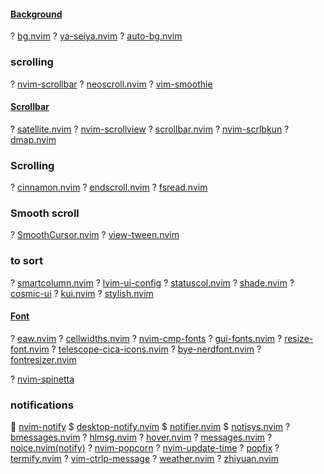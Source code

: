 #### [Background](https://yutkat.github.io/my-neovim-pluginlist/#background)
? [bg.nvim](https://github.com/typicode/bg.nvim)
? [ya-seiya.nvim](https://github.com/orumin/ya-seiya.nvim)
? [auto-bg.nvim](https://github.com/wangl-cc/auto-bg.nvim)
### scrolling
? [nvim-scrollbar](https://github.com/petertriho/nvim-scrollbar)
? [neoscroll.nvim](https://github.com/karb94/neoscroll.nvim)
? [vim-smoothie](https://github.com/psliwka/vim-smoothie)
#### [Scrollbar](https://yutkat.github.io/my-neovim-pluginlist/#scrollbar)
? [satellite.nvim](https://github.com/lewis6991/satellite.nvim)
? [nvim-scrollview](https://github.com/dstein64/nvim-scrollview)
? [scrollbar.nvim](https://github.com/Xuyuanp/scrollbar.nvim)
? [nvim-scrlbkun](https://github.com/kensyo/nvim-scrlbkun)
? [dmap.nvim](https://github.com/doums/dmap.nvim)
### Scrolling
? [cinnamon.nvim](https://github.com/declancm/cinnamon.nvim)
? [endscroll.nvim](https://github.com/plax-00/endscroll.nvim)
? [fsread.nvim](https://github.com/nullchilly/fsread.nvim)
### Smooth scroll
? [SmoothCursor.nvim](https://github.com/gen740/SmoothCursor.nvim)
? [view-tween.nvim](https://github.com/sindrets/view-tween.nvim)
### to sort
? [smartcolumn.nvim](https://github.com/m4xshen/smartcolumn.nvim)
? [lvim-ui-config](https://github.com/lvim-tech/lvim-ui-config)
? [statuscol.nvim](https://github.com/luukvbaal/statuscol.nvim)
? [shade.nvim](https://github.com/sunjon/shade.nvim)
? [cosmic-ui](https://github.com/CosmicNvim/cosmic-ui)
? [kui.nvim](https://github.com/romgrk/kui.nvim)
? [stylish.nvim](https://github.com/sunjon/stylish.nvim)
 #### [Font](https://yutkat.github.io/my-neovim-pluginlist/#font)
? [eaw.nvim](https://github.com/delphinus/eaw.nvim)
? [cellwidths.nvim](https://github.com/delphinus/cellwidths.nvim)
? [nvim-cmp-fonts](https://github.com/amarakon/nvim-cmp-fonts)
? [gui-fonts.nvim](https://github.com/NycRat/gui-fonts.nvim)
? [resize-font.nvim](https://github.com/allvpv/resize-font.nvim)
? [telescope-cica-icons.nvim](https://github.com/tetzng/telescope-cica-icons.nvim)
? [bye-nerdfont.nvim](https://github.com/dullmode/bye-nerdfont.nvim)
? [fontresizer.nvim](https://github.com/abcdefg233/fontresizer.nvim)

? [nvim-spinetta](https://github.com/javio7/nvim-spinetta)
### notifications
 [nvim-notify](https://github.com/rcarriga/nvim-notify)
$ [desktop-notify.nvim](https://github.com/simrat39/desktop-notify.nvim)
$ [notifier.nvim](https://github.com/vigoux/notifier.nvim)
$ [notisys.nvim](https://github.com/phaazon/notisys.nvim)
? [bmessages.nvim](https://github.com/ariel-frischer/bmessages.nvim)
? [hlmsg.nvim](https://github.com/notomo/hlmsg.nvim)
? [hover.nvim](https://github.com/lewis6991/hover.nvim)
? [messages.nvim](https://github.com/AckslD/messages.nvim)
? [noice.nvim(notify)](https://github.com/folke/noice.nvim)
? [nvim-popcorn](https://github.com/javio7/nvim-popcorn)
? [nvim-update-time](https://github.com/StonyBoy/nvim-update-time)
? [popfix](https://github.com/RishabhRD/popfix)
? [termify.nvim](https://github.com/dgyurov/termify.nvim)
? [vim-ctrlp-message](https://github.com/wsdjeg/vim-ctrlp-message)
? [weather.nvim](https://github.com/ellisonleao/weather.nvim)
? [zhiyuan.nvim](https://github.com/haolian9/zhiyuan.nvim)
